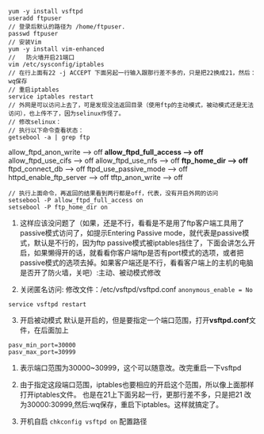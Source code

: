 ```
yum -y install vsftpd 
useradd ftpuser 
// 登录后默认的路径为 /home/ftpuser. 
passwd ftpuser 
// 安装Vim
yum -y install vim-enhanced
//   防火墙开启21端口
vim /etc/sysconfig/iptables 
// 在行上面有22 -j ACCEPT 下面另起一行输入跟那行差不多的，只是把22换成21，然后：wq保存 
// 重启iptables
service iptables restart
// 外网是可以访问上去了，可是发现没法返回目录（使用ftp的主动模式，被动模式还是无法访问），也上传不了，因为selinux作怪了。
// 修改selinux：
// 执行以下命令查看状态：
getsebool -a | grep ftp  
```
allow_ftpd_anon_write --> off
**allow_ftpd_full_access --> off**
allow_ftpd_use_cifs --> off
allow_ftpd_use_nfs --> off
**ftp_home_dir --> off**
ftpd_connect_db --> off
ftpd_use_passive_mode --> off
httpd_enable_ftp_server --> off
tftp_anon_write --> off
```
// 执行上面命令，再返回的结果看到两行都是off，代表，没有开启外网的访问
setsebool -P allow_ftpd_full_access on
setsebool -P ftp_home_dir on

```
1. 这样应该没问题了（如果，还是不行，看看是不是用了ftp客户端工具用了passive模式访问了，如提示Entering Passive mode，就代表是passive模式，默认是不行的，因为ftp passive模式被iptables挡住了，下面会讲怎么开启，如果懒得开的话，就看看你客户端ftp是否有port模式的选项，或者把passive模式的选项去掉。如果客户端还是不行，看看客户端上的主机的电脑是否开了防火墙，关吧）:主动、被动模式修改

2. 关闭匿名访问:
修改文件：/etc/vsftpd/vsftpd.conf
`anonymous_enable = No`

`service vsftpd restart`

3. 开启被动模式
默认是开启的，但是要指定一个端口范围，打开**vsftpd.conf**文件，在后面加上

```
pasv_min_port=30000
pasv_max_port=30999
```
1. 表示端口范围为30000~30999，这个可以随意改。改完重启一下vsftpd
2. 由于指定这段端口范围，iptables也要相应的开启这个范围，所以像上面那样打开iptables文件。
也是在21上下面另起一行，更那行差不多，只是把21 改为30000:30999,然后:wq保存，重启下iptables。这样就搞定了。


4. 开机自启 `chkconfig vsftpd on`
配置路径

